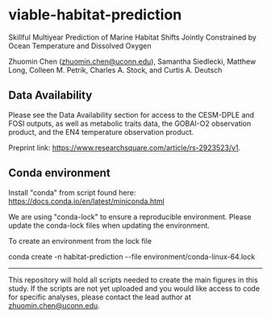 # viable-habitat-prediction

Skillful Multiyear Prediction of Marine Habitat Shifts Jointly Constrained by Ocean Temperature and Dissolved Oxygen

Zhuomin Chen (zhuomin.chen@uconn.edu), Samantha Siedlecki, Matthew Long, Colleen M. Petrik, Charles A. Stock, and Curtis A. Deutsch

## Data Availability

Please see the Data Availability section for access to the CESM-DPLE and FOSI outputs, as well as metabolic traits data, the GOBAI-O2 observation product, and the EN4 temperature observation product.

Preprint link: https://www.researchsquare.com/article/rs-2923523/v1.

## Conda environment
Install "conda" from script found here: https://docs.conda.io/en/latest/miniconda.html

We are using "conda-lock" to ensure a reproducible environment. Please update the conda-lock files when updating the environment.

To create an environment from the lock file

conda create -n habitat-prediction --file environment/conda-linux-64.lock

-------------------
This repository will hold all scripts needed to create the main figures in this study. If the scripts are not yet uploaded and you would like access to code for specific analyses, please contact the lead author at zhuomin.chen@uconn.edu. 
